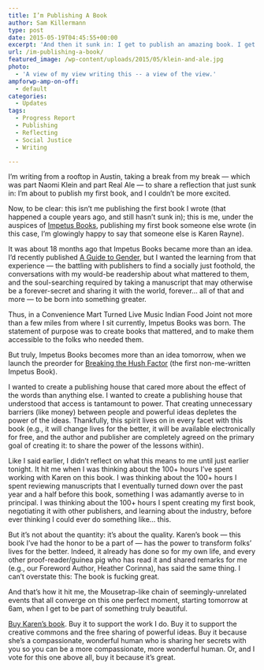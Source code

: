 ```yaml
---
title: I’m Publishing A Book
author: Sam Killermann
type: post
date: 2015-05-19T04:45:55+00:00
excerpt: 'And then it sunk in: I get to publish an amazing book. I get to share this with you.'
url: /im-publishing-a-book/
featured_image: /wp-content/uploads/2015/05/klein-and-ale.jpg
photo:
  - 'A view of my view writing this -- a view of the view.'
ampforwp-amp-on-off:
  - default
categories:
  - Updates
tags:
  - Progress Report
  - Publishing
  - Reflecting
  - Social Justice
  - Writing

---
```

I&#8217;m writing from a rooftop in Austin, taking a break from my break &#8212; which was part Naomi Klein and part Real Ale &#8212; to share a reflection that just sunk in: I&#8217;m about to publish my first book, and I couldn&#8217;t be more excited.

Now, to be clear: this isn&#8217;t me publishing the first book I wrote (that happened a couple years ago, and still hasn&#8217;t sunk in); this is me, under the auspices of [Impetus Books][1], publishing my first book someone else wrote (in this case, I&#8217;m glowingly happy to say that someone else is Karen Rayne).

<!--more-->

It was about 18 months ago that Impetus Books became more than an idea. I&#8217;d recently published [A Guide to Gender][2], but I wanted the learning from that experience &#8212; the battling with publishers to find a socially just foothold, the conversations with my would-be readership about what mattered to them, and the soul-searching required by taking a manuscript that may otherwise be a forever-secret and sharing it with the world, forever&#8230; all of that and more &#8212; to be born into something greater.

Thus, in a Convenience Mart Turned Live Music Indian Food Joint not more than a few miles from where I sit currently, Impetus Books was born. The statement of purpose was to create books that mattered, and to make them accessible to the folks who needed them.

But truly, Impetus Books becomes more than an idea tomorrow, when we launch the preorder for [Breaking the Hush Factor][3] (the first non-me-written Impetus Book).

I wanted to create a publishing house that cared more about the effect of the words than anything else. I wanted to create a publishing house that understood that access is tantamount to power. That creating unnecessary barriers (like money) between people and powerful ideas depletes the power of the ideas. Thankfully, this spirit lives on in every facet with this book (e.g., it will change lives for the better, it will be available electronically for free, and the author and publisher are completely agreed on the primary goal of creating it: to share the power of the lessons within).

Like I said earlier, I didn&#8217;t reflect on what this means to me until just earlier tonight. It hit me when I was thinking about the 100+ hours I&#8217;ve spent working with Karen on this book. I was thinking about the 100+ hours I spent reviewing manuscripts that I eventually turned down over the past year and a half before this book, something I was adamantly averse to in principal. I was thinking about the 100+ hours I spent creating my first book, negotiating it with other publishers, and learning about the industry, before ever thinking I could ever do something like&#8230; this.

But it&#8217;s not about the quantity: it&#8217;s about the quality. Karen&#8217;s book &#8212; this book I&#8217;ve had the honor to be a part of &#8212; has the power to transform folks&#8217; lives for the better. Indeed, it already has done so for my own life, and every other proof-reader/guinea pig who has read it and shared remarks for me (e.g., our Foreword Author, Heather Corinna), has said the same thing. I can&#8217;t overstate this: The book is fucking great.

And that&#8217;s how it hit me, the Mousetrap-like chain of seemingly-unrelated events that all converge on this one perfect moment, starting tomorrow at 6am, when I get to be part of something truly beautiful.

[Buy Karen&#8217;s book][4]. Buy it to support the work I do. Buy it to support the creative commons and the free sharing of powerful ideas. Buy it because she&#8217;s a compassionate, wonderful human who is sharing her secrets with you so you can be a more compassionate, more wonderful human. Or, and I vote for this one above all, buy it because it&#8217;s great.

 [1]: http://impetus.pw
 [2]: http://guidetogender.com
 [3]: http://breakingthehushfactor.com
 [4]: http://hushfactor.com